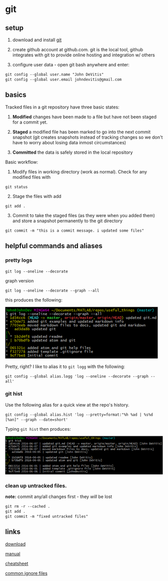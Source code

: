 # git


## setup
1. download and install [git](https://git-scm.com/download/win)

2. create github account at github.com. git is the local tool, github integrates with git to provide
	online hosting and integration w/ others

3. configure user data - open git bash anywhere and enter:
```
git config --global user.name "John DeVitis"
git config --global user.email johndevitis@gmail.com
```

## basics
Tracked files in a git repository have three basic states:

1. __Modified__ changes have been made to a file but have not been staged for a commit yet.

2. __Staged__ a modified file has been marked to go into the next commit snapshot (git creates snapshots instead of tracking changes so we don't have to worry about losing data inmost circumstances)

3. __Committed__ the data is safely stored in the local repository

Basic workflow:
1. Modify files in working directory (work as normal). Check for any modified files with
```
git status
```

2. Stage the files with add
```
git add .
```

3. Commit to take the staged files (as they were when you added them) and store a snapshot permanently to the git directory
```
git commit -m "this is a commit message. i updated some files"
```

## helpful commands and aliases

### pretty logs
```
git log --oneline --decorate
```

graph version
```
git log --oneline --decorate --graph --all
```
this produces the following:  

![](git_log.PNG)

Pretty, right? I like to alias it to `git logg` with the following:
```
git config --global alias.logg 'log --oneline --decorate --graph --all'
```


### git hist
Use the following alias for a quick view at the repo's history.
```
git config --global alias.hist 'log --pretty=format:"%h %ad | %s%d [%an]" --graph --date=short'
```
Typing `git hist` then produces:

![](git_hist.PNG)


### clean up untracked files.

**note:** commit any/all changes first - they *will* be lost
```
git rm -r --cached .
git add .
git commit -m "fixed untracked files"
```



## links
[download](https://git-scm.com)

[manual](https://git-scm.com/book/en/v2/Getting-Started-About-Version-Control)

[cheatsheet](https://services.github.com/kit/downloads/github-git-cheat-sheet.pdf)

[common ignore files](https://github.com/github/gitignore)
